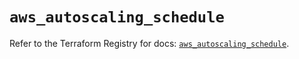 # `aws_autoscaling_schedule`

Refer to the Terraform Registry for docs: [`aws_autoscaling_schedule`](https://registry.terraform.io/providers/hashicorp/aws/5.79.0/docs/resources/autoscaling_schedule).
